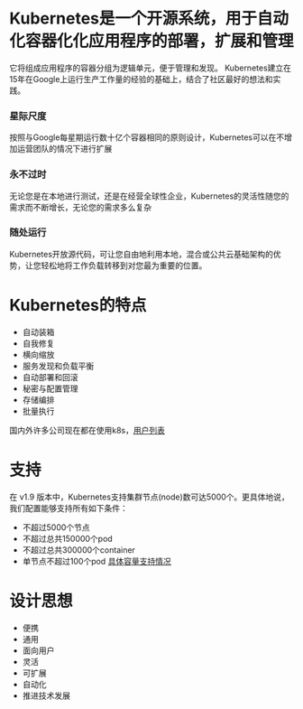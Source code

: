 # Kubernetes是一个开源系统，用于自动化容器化化应用程序的部署，扩展和管理

它将组成应用程序的容器分组为逻辑单元，便于管理和发现。 Kubernetes建立在15年在Google上运行生产工作量的经验的基础上，结合了社区最好的想法和实践。

### 星际尺度
按照与Google每星期运行数十亿个容器相同的原则设计，Kubernetes可以在不增加运营团队的情况下进行扩展

### 永不过时
无论您是在本地进行测试，还是在经营全球性企业，Kubernetes的灵活性随您的需求而不断增长，无论您的需求多么复杂

### 随处运行
Kubernetes开放源代码，可让您自由地利用本地，混合或公共云基础架构的优势，让您轻松地将工作负载转移到对您最为重要的位置。

# Kubernetes的特点

- 自动装箱 
- 自我修复
- 横向缩放
- 服务发现和负载平衡
- 自动部署和回滚
- 秘密与配置管理
- 存储编排
- 批量执行

国内外许多公司现在都在使用k8s，[用户列表](https://kubernetes.io/case-studies/)

# 支持

在 v1.9 版本中，Kubernetes支持集群节点(node)数可达5000个。更具体地说，我们配置能够支持所有如下条件：

- 不超过5000个节点
- 不超过总共150000个pod
- 不超过总共300000个container
- 单节点不超过100个pod
[具体容量支持情况](https://kubernetes.io/docs/admin/cluster-large/)

# 设计思想

- 便携
- 通用
- 面向用户
- 灵活
- 可扩展
- 自动化
- 推进技术发展